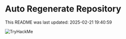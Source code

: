# Auto Regenerate Repository

This README was last updated: 2025-02-21 19:40:59

 ![TryHackMe](https://tryhackme.com/badge/533634)